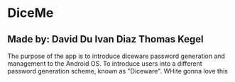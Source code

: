 # DiceMe
## Made by: David Du Ivan Diaz Thomas Kegel

 The purpose of the app is to introduce diceware password generation and 
 management to the Android OS. To introduce users into a different password
 generation scheme, known as "Diceware". WHite gonna love this